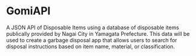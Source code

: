 # GomiAPI
A JSON API of Disposable Items using a database of disposable items publically provided by Nagai City in Yamagata Prefecture.
This data will be used to create a garbage disposal app that allows users to search for disposal instructions based on item name, material, or classification.
